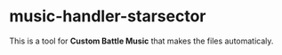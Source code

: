 # music-handler-starsector
This is a tool for **Custom Battle Music** that makes the files automaticaly.
